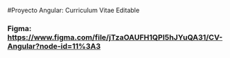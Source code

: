 #Proyecto Angular: Curriculum Vitae Editable

### Figma: https://www.figma.com/file/jTzaOAUFH1QPI5hJYuQA31/CV-Angular?node-id=11%3A3
